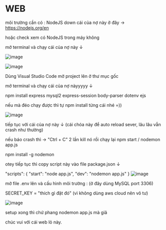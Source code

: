 # WEB
môi trường cần có : NodeJS
down cái của nợ này ở đây → https://nodejs.org/en 

hoặc check xem có NodeJS trong máy không

mở terminal và chạy cái của nợ này ↓

![image](https://github.com/user-attachments/assets/c78efff5-0e14-4daf-9d1c-094b1b543bae)

![image](https://github.com/user-attachments/assets/26b54a07-3f2c-4808-b293-68d444ececdb)

Dùng Visual Studio Code mở project lên ở thư mục gốc

mở terminal và chạy cái của nợ nàyyyyy ↓

npm install express mysql2 express-session body-parser dotenv ejs

nếu mà đéo chạy được thì tự npm install từng cái nhé =))

![image](https://github.com/user-attachments/assets/0dc3c0d1-9fb9-4d8d-8f43-878e3b9f84e1)

tiếp tục với cái của nợ này ↓ (cái chóa này để auto reload sever, lâu lâu vẫn crash như thường)

nếu báo crash thì → "Ctrl + C" 2 lần kill nó rồi chạy lại npm start / nodemon app.js

npm install -g nodemon

otey tiếp tục thì copy script này vào file package.json ↓

"scripts": {
  "start": "node app.js",
  "dev": "nodemon app.js"
}
![image](https://github.com/user-attachments/assets/8b5ca4ec-dbd4-4ada-b977-49c8415e1940)

mở file .env lên và cấu hình môi trường : (ở đây dùng MySQL port 3306)

SECRET_KEY = "thích gì đặt đó" (vì không dùng aws cloud nên vô tư)

![image](https://github.com/user-attachments/assets/5d87d0c1-a18d-4ecc-8b05-c64a32af874e)

setup xong thì chứ phang nodemon app.js mà giã

chúc vui với cái web lỏ này.

